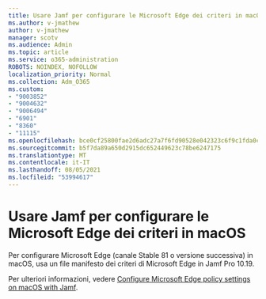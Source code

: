 ```yaml
---
title: Usare Jamf per configurare le Microsoft Edge dei criteri in macOS
ms.author: v-jmathew
author: v-jmathew
manager: scotv
ms.audience: Admin
ms.topic: article
ms.service: o365-administration
ROBOTS: NOINDEX, NOFOLLOW
localization_priority: Normal
ms.collection: Adm_O365
ms.custom:
- "9003852"
- "9004632"
- "9006494"
- "6901"
- "8360"
- "11115"
ms.openlocfilehash: bce0cf25800fae2d6adc27a7f6fd90528e042323c6f9c1fda0c4fb6f139d46b9
ms.sourcegitcommit: b5f7da89a650d2915dc652449623c78be6247175
ms.translationtype: MT
ms.contentlocale: it-IT
ms.lasthandoff: 08/05/2021
ms.locfileid: "53994617"
---
```

# <a name="use-jamf-to-configure-microsoft-edge-policy-settings-on-macos"></a>Usare Jamf per configurare le Microsoft Edge dei criteri in macOS

Per configurare Microsoft Edge (canale Stable 81 o versione successiva) in macOS, usa un file manifesto dei criteri di Microsoft Edge in Jamf Pro 10.19.

Per ulteriori informazioni, vedere [Configure Microsoft Edge policy settings on macOS with Jamf](https://go.microsoft.com/fwlink/?linkid=2134761).
